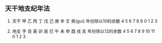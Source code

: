 ## 天干地支纪年法

1. 天干
甲  乙  丙  丁  戊  己  庚  辛  壬  癸(gui)         年份除以10的余数
4   5   6   7   8   9   0   1   2   3

1. 地支
字  丑  寅  卯  辰  巳  午  未  申  酉  戌  亥      年份除以12的余数
4   5   6   7   8   9   10  11   0   1   2  3
